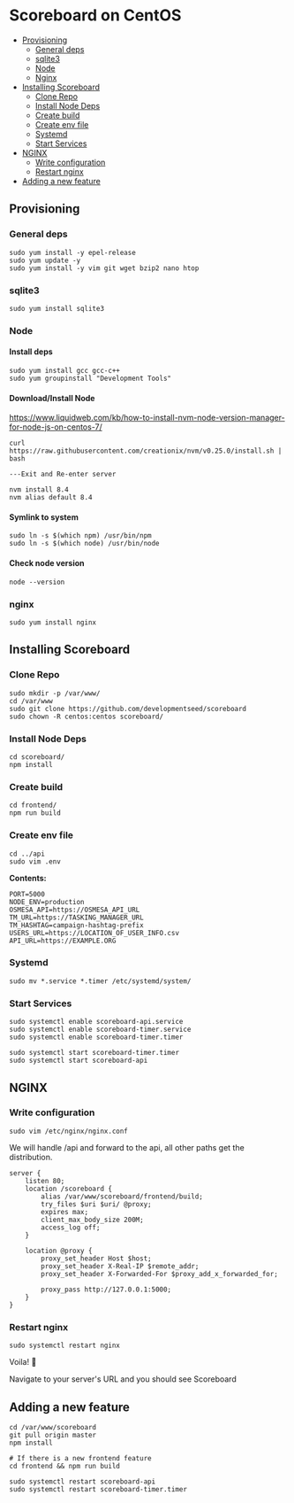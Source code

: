 # Scoreboard on CentOS

* [Provisioning](#provisioning)
    * [General deps](#general-deps)
    * [sqlite3](#sqlite3)
    * [Node](#node)
    * [Nginx](#nginx)
* [Installing Scoreboard](#installing-scoreboard)
    * [Clone Repo](#clone-repo)
    * [Install Node Deps](#install-node-deps)
    * [Create build](#create-build)
    * [Create env file](#create-env-file)
    * [Systemd](#systemd)
    * [Start Services](#start-services)
* [NGINX](#nginx-1)
    * [Write configuration](#write-configuration)
    * [Restart nginx](#restart-nginx)
* [Adding a new feature](#adding-a-new-feature)

## Provisioning

### General deps
```
sudo yum install -y epel-release
sudo yum update -y
sudo yum install -y vim git wget bzip2 nano htop
```

### sqlite3
```
sudo yum install sqlite3
```

### Node
#### Install deps
```
sudo yum install gcc gcc-c++
sudo yum groupinstall "Development Tools"
```

#### Download/Install Node
https://www.liquidweb.com/kb/how-to-install-nvm-node-version-manager-for-node-js-on-centos-7/
```
curl https://raw.githubusercontent.com/creationix/nvm/v0.25.0/install.sh | bash

---Exit and Re-enter server

nvm install 8.4
nvm alias default 8.4
```

#### Symlink to system
```
sudo ln -s $(which npm) /usr/bin/npm
sudo ln -s $(which node) /usr/bin/node
```

#### Check node version

```
node --version
```

### nginx
```
sudo yum install nginx
```

## Installing Scoreboard

### Clone Repo
```
sudo mkdir -p /var/www/
cd /var/www
sudo git clone https://github.com/developmentseed/scoreboard
sudo chown -R centos:centos scoreboard/
```

### Install Node Deps
```
cd scoreboard/
npm install
```

### Create build
```
cd frontend/
npm run build
```

### Create env file
```
cd ../api
sudo vim .env
```

**Contents:**
```
PORT=5000
NODE_ENV=production
OSMESA_API=https://OSMESA_API_URL
TM_URL=https://TASKING_MANAGER_URL
TM_HASHTAG=campaign-hashtag-prefix
USERS_URL=https://LOCATION_OF_USER_INFO.csv
API_URL=https://EXAMPLE.ORG
```

### Systemd
```
sudo mv *.service *.timer /etc/systemd/system/ 
```

### Start Services
```
sudo systemctl enable scoreboard-api.service
sudo systemctl enable scoreboard-timer.service
sudo systemctl enable scoreboard-timer.timer

sudo systemctl start scoreboard-timer.timer
sudo systemctl start scoreboard-api
```

## NGINX
### Write configuration
```
sudo vim /etc/nginx/nginx.conf
```

We will handle /api and forward to the api, all other paths get the distribution.

```
server {
    listen 80;
    location /scoreboard {
        alias /var/www/scoreboard/frontend/build;
        try_files $uri $uri/ @proxy;
        expires max;
        client_max_body_size 200M;
        access_log off;
    }

    location @proxy {
        proxy_set_header Host $host;
        proxy_set_header X-Real-IP $remote_addr;
        proxy_set_header X-Forwarded-For $proxy_add_x_forwarded_for;

        proxy_pass http://127.0.0.1:5000;
    }
}
```

### Restart nginx

```
sudo systemctl restart nginx
```

Voila! 👏

Navigate to your server's URL and you should see Scoreboard

## Adding a new feature
```
cd /var/www/scoreboard
git pull origin master
npm install

# If there is a new frontend feature
cd frontend && npm run build

sudo systemctl restart scoreboard-api
sudo systemctl restart scoreboard-timer.timer
```
